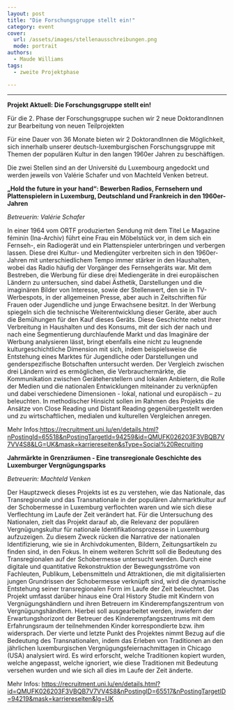 ```yaml
---
layout: post
title: "Die Forschungsgruppe stellt ein!"
category: event
cover:
  url: /assets/images/stellenausschreibungen.png
  mode: portrait
authors:
  - Maude Williams
tags:
  - zweite Projektphase

---
```

****

**Projekt Aktuell: Die Forschungsgruppe stellt ein!**

Für die 2. Phase der Forschungsgruppe suchen wir 2 neue DoktorandInnen zur Bearbeitung von neuen Teilprojekten

<!-- more -->

Für eine Dauer von 36 Monate bieten wir 2 DoktorandInnen die Möglichkeit, sich innerhalb unserer deutsch-luxemburgischen Forschungsgruppe mit Themen der populären Kultur in den langen 1960er Jahren zu beschäftigen.

Die zwei Stellen sind an der Université du Luxembourg angedockt und werden jeweils von Valérie Schafer und von Machteld Venken betreut.


**„Hold the future in your hand“: Bewerben Radios, Fernsehern und Plattenspielern in Luxemburg, Deutschland und Frankreich in den 1960er-Jahren**

*Betreuerin: Valérie Schafer*

In einer 1964 vom ORTF produzierten Sendung mit dem Titel Le Magazine féminin (Ina-Archiv) führt eine Frau ein Möbelstück vor, in dem sich ein Fernseh-, ein Radiogerät und ein Plattenspieler unterbringen und verbergen lassen. Diese drei Kultur- und Mediengüter verbreiten sich in den 1960er-Jahren mit unterschiedlichem Tempo immer stärker in den Haushalten, wobei das Radio häufig der Vorgänger des Fernsehgeräts war. Mit dem Bestreben, die Werbung für diese drei Mediengeräte in drei europäischen Ländern zu untersuchen, sind dabei Ästhetik, Darstellungen und die imaginären Bilder von Interesse, sowie der Stellenwert, den sie in TV-Werbespots, in der allgemeinen Presse, aber auch in Zeitschriften für Frauen oder Jugendliche und junge Erwachsene besitzt. In der Werbung spiegeln sich die technische Weiterentwicklung dieser Geräte, aber auch die Bemühungen für den Kauf dieses Geräts. Diese Geschichte nebst ihrer Verbreitung in Haushalten und des Konsums, mit der sich der nach und nach eine Segmentierung durchlaufende Markt und das Imaginäre der Werbung analysieren lässt, bringt ebenfalls eine nicht zu leugnende kulturgeschichtliche Dimension mit sich, indem beispielsweise die Entstehung eines Marktes für Jugendliche oder Darstellungen und genderspezifische Botschaften untersucht werden. Der Vergleich zwischen drei Ländern wird es ermöglichen, die Verbrauchermärkte, die Kommunikation zwischen Geräteherstellern und lokalen Anbietern, die Rolle der Medien und die nationalen Entwicklungen miteinander zu verknüpfen und dabei verschiedene Dimensionen - lokal, national und europäisch – zu beleuchten. In methodischer Hinsicht sollen im Rahmen des Projekts die Ansätze von Close Reading und Distant Reading gegenübergestellt werden und zu wirtschaftlichen, medialen und kulturellen Vergleichen anregen.  

Mehr Infos:https://recruitment.uni.lu/en/details.html?nPostingId=65518&nPostingTargetId=94259&id=QMUFK026203F3VBQB7V7VV4S8&LG=UK&mask=karriereseiten&sType=Social%20Recruiting


**Jahrmärkte in Grenzräumen - Eine transregionale Geschichte des Luxemburger Vergnügungsparks**

*Betreuerin: Machteld Venken*

Der Hauptzweck dieses Projekts ist es zu verstehen, wie das Nationale, das Transregionale und das Transnationale in der populären Jahrmarktkultur auf der Schobermesse in Luxemburg verflochten waren und wie sich diese Verflechtung im Laufe der Zeit verändert hat. Für die Untersuchung des Nationalen, zielt das Projekt darauf ab, die Relevanz der populären Vergnügungskultur für nationale Identifikationsprozesse in Luxemburg aufzuzeigen. Zu diesem Zweck rücken die Narrative der nationalen Identifizierung, wie sie in Archivdokumenten, Bildern, Zeitungsartikeln zu finden sind, in den Fokus. In einem weiteren Schritt soll die Bedeutung des Transregionalen auf der Schobermesse untersucht werden. Durch eine digitale und quantitative Rekonstruktion der Bewegungsströme von Fachleuten, Publikum, Lebensmitteln und Attraktionen, die mit digitalisierten jungen Grundrissen der Schobermesse verknüpft sind, wird die dynamische Entstehung seiner transregionalen Form im Laufe der Zeit beleuchtet. Das Projekt umfasst darüber hinaus eine Oral History Studie mit Kindern von Vergnügungshändlern und ihren Betreuern im Kinderempfangszentrum von Vergnügungshändlern. Hierbei soll ausgearbeitet werden, inwiefern der Erwartungshorizont der Betreuer des Kinderempfangszentrums mit dem Erfahrungsraum der teilnehmenden Kinder korrespondierte bzw. ihm widersprach. Der vierte und letzte Punkt des Projektes nimmt Bezug auf die Bedeutung des Transnationalen, indem das Erleben von Traditionen an den jährlichen luxemburgischen Vergnügungsfeiernachmittagen in Chicago (USA) analysiert wird. Es wird erforscht, welche Traditionen kopiert wurden, welche angepasst, welche ignoriert, wie diese Traditionen mit Bedeutung versehen wurden und wie sich all dies im Laufe der Zeit änderte.

Mehr Infos: https://recruitment.uni.lu/en/details.html?id=QMUFK026203F3VBQB7V7VV4S8&nPostingID=65517&nPostingTargetID=94219&mask=karriereseiten&lg=UK
